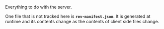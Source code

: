 Everything to do with the server.

One file that is not tracked here is **`rev-manifest.json`**.
It is generated at runtime and its contents change as the contents
of client side files change.
